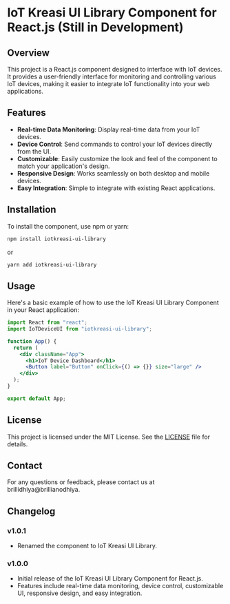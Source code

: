 # IoT Kreasi UI Library Component for React.js (Still in Development)

## Overview

This project is a React.js component designed to interface with IoT devices. It provides a user-friendly interface for monitoring and controlling various IoT devices, making it easier to integrate IoT functionality into your web applications.

## Features

- **Real-time Data Monitoring**: Display real-time data from your IoT devices.
- **Device Control**: Send commands to control your IoT devices directly from the UI.
- **Customizable**: Easily customize the look and feel of the component to match your application's design.
- **Responsive Design**: Works seamlessly on both desktop and mobile devices.
- **Easy Integration**: Simple to integrate with existing React applications.

## Installation

To install the component, use npm or yarn:

```bash
npm install iotkreasi-ui-library
```

or

```bash
yarn add iotkreasi-ui-library
```

## Usage

Here's a basic example of how to use the IoT Kreasi UI Library Component in your React application:

```jsx
import React from "react";
import IoTDeviceUI from "iotkreasi-ui-library";

function App() {
  return (
    <div className="App">
      <h1>IoT Device Dashboard</h1>
      <Button label="Button" onClick={() => {}} size="large" />
    </div>
  );
}

export default App;
```

## License

This project is licensed under the MIT License. See the [LICENSE](LICENSE) file for details.

## Contact

For any questions or feedback, please contact us at brillidhiya@brillianodhiya.

## Changelog

### v1.0.1

- Renamed the component to IoT Kreasi UI Library.

### v1.0.0

- Initial release of the IoT Kreasi UI Library Component for React.js.
- Features include real-time data monitoring, device control, customizable UI, responsive design, and easy integration.
